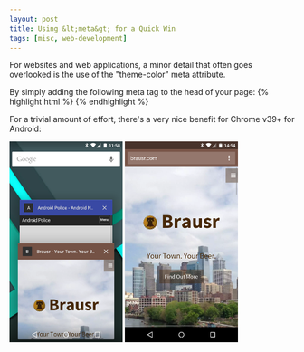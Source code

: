 ```yaml
---
layout: post
title: Using &lt;meta&gt; for a Quick Win
tags: [misc, web-development]
---
```


For websites and web applications, a minor detail that often goes overlooked is the use of the
"theme-color" meta attribute.

<!--more-->

By simply adding the following meta tag to the head of your page:
{% highlight html %}
<meta name="theme-color" content="#795548" />
{% endhighlight %}

For a trivial amount of effort, there's a very nice benefit for Chrome v39+ for Android:

<img src="/public/img/posts/20150130/1.png" alt="Recents View" style="display:inline;" />
<img src="/public/img/posts/20150130/2.png" alt="Web View" style="display:inline;" />
